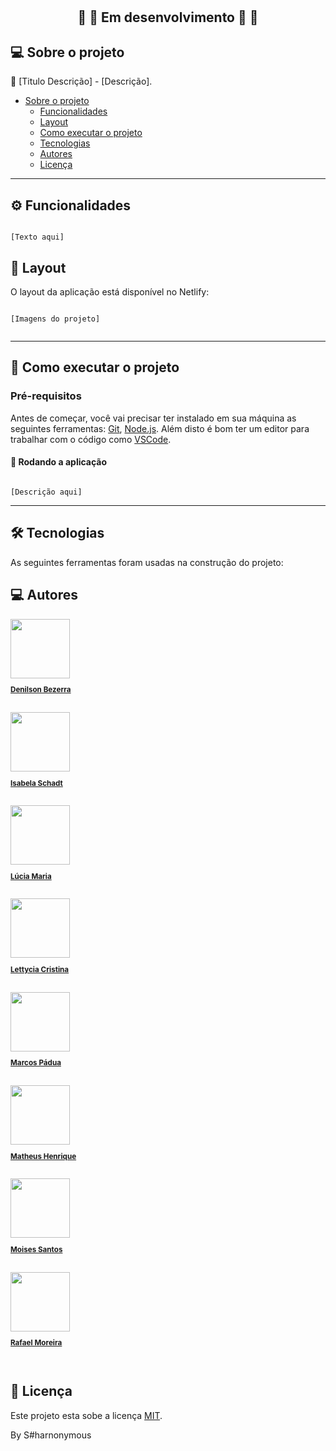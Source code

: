 <h1 align="center"S#harnonymous</h1>			
<br>


<h2 align="center">🚧 🚀 Em desenvolvimento 🚀 🚧</h2> 



## 💻 Sobre o projeto

💪 [Titulo Descrição] - [Descrição].

<!--ts-->

 * [Sobre o projeto](#-sobre-o-projeto)
   * [Funcionalidades](#%EF%B8%8F-funcionalidades)
   * [Layout](#-layout)
   * [Como executar o projeto](#-como-executar-o-projeto)
   * [Tecnologias](#-tecnologias)
   * [Autores](#-autores)
   * [Licença](#-licença)
<!--te-->

---


## ⚙️ Funcionalidades

```

[Texto aqui]

```

## 🎨 Layout

O layout da aplicação está disponível no Netlify:

```

[Imagens do projeto]

```

<p align="center" style="display: flex; align-items: flex-start; justify-content: center;">
 
</p>

---

## 🚀 Como executar o projeto

### Pré-requisitos

Antes de começar, você vai precisar ter instalado em sua máquina as seguintes ferramentas:
[Git](https://git-scm.com), [Node.js](https://nodejs.org/en/). 
Além disto é bom ter um editor para trabalhar com o código como [VSCode](https://code.visualstudio.com/).



#### 🧭 Rodando a aplicação
```

[Descrição aqui]

```
---

## 🛠 Tecnologias

As seguintes ferramentas foram usadas na construção do projeto:


## 💻 Autores

<a href="https://github.com/denilsonbezerra">
 <img src="https://avatars.githubusercontent.com/u/97971798?v=4" width="95"/> 
 <br>
  <sub><b><p>Denilson Bezerra</p></b></sub></a>
 <br />
 
 <a href="https://github.com/denilsonbezerra">
 <img src="https://avatars.githubusercontent.com/u/116990892?v=4" width="95"/> 
 <br>
  <sub><b><p>Isabela Schadt</p></b></sub></a>
 <br />
 
 <a href="https://github.com/denilsonbezerra">
 <img src="https://avatars.githubusercontent.com/u/113800812?v=4" width="95"/> 
 <br>
  <sub><b><p>Lúcia Maria</p></b></sub></a>
 <br />

<a href="https://github.com/denilsonbezerra">
 <img src="https://avatars.githubusercontent.com/u/104375979?v=4" width="95"/> 
 <br>
  <sub><b><p>Lettycia Cristina</p></b></sub></a>
 <br />

  <a href="https://github.com/denilsonbezerra">
 <img src="https://avatars.githubusercontent.com/u/53311469?v=4" width="95"/> 
 <br>
  <sub><b><p>Marcos Pádua</p></b></sub></a>
 <br />
 
 <a href="https://github.com/denilsonbezerra">
 <img src="https://avatars.githubusercontent.com/u/115824012?v=4" width="95"/> 
 <br>
  <sub><b><p>Matheus Henrique</p></b></sub></a>
 <br />

 <a href="https://github.com/denilsonbezerra">
 <img src="https://avatars.githubusercontent.com/u/72143562?v=4" width="95"/> 
 <br>
  <sub><b><p>Moises Santos</p></b></sub></a>
 <br />
 
 <a href="https://github.com/denilsonbezerra">
 <img src="https://avatars.githubusercontent.com/u/52933778?v=4" width="95"/> 
 <br>
  <sub><b><p>Rafael Moreira</p></b></sub></a>
 <br />

## 📝 Licença

Este projeto esta sobe a licença [MIT](https://github.com/RafaeltiMoreira/sharnonymous-bank-ima/blob/main/LICENSE).

By S#harnonymous
